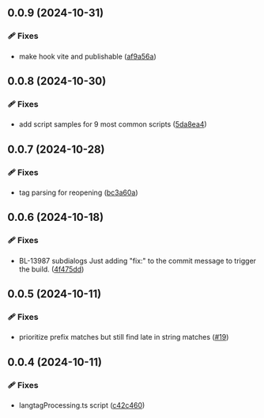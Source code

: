 ## 0.0.9 (2024-10-31)


### 🩹 Fixes

- make hook vite and publishable ([af9a56a](https://github.com/sillsdev/EthnoLib/commit/af9a56a))

## 0.0.8 (2024-10-30)


### 🩹 Fixes

- add script samples for 9 most common scripts ([5da8ea4](https://github.com/sillsdev/EthnoLib/commit/5da8ea4))

## 0.0.7 (2024-10-28)


### 🩹 Fixes

- tag parsing for reopening ([bc3a60a](https://github.com/sillsdev/EthnoLib/commit/bc3a60a))

## 0.0.6 (2024-10-18)


### 🩹 Fixes

- BL-13987 subdialogs Just adding "fix:" to the commit message to trigger the build. ([4f475dd](https://github.com/sillsdev/EthnoLib/commit/4f475dd))

## 0.0.5 (2024-10-11)


### 🩹 Fixes

- prioritize prefix matches but still find late in string matches ([#19](https://github.com/sillsdev/EthnoLib/pull/19))

## 0.0.4 (2024-10-11)


### 🩹 Fixes

- langtagProcessing.ts script ([c42c460](https://github.com/sillsdev/EthnoLib/commit/c42c460))